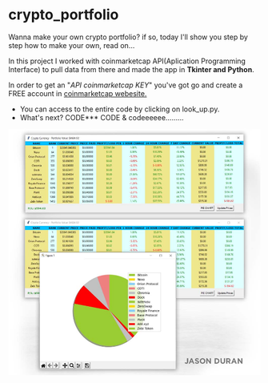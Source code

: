 # crypto_portfolio
Wanna make your own crypto portfolio? if so, today I'll show you step by step
how to make your own, read on...

In this project I worked with coinmarketcap API(Aplication Programming Interface) to pull data from 
there and made the app in **Tkinter and Python**.

In order to get an "_API coinmarketcap KEY_" you've got go and create a FREE account in [coinmarketcap webesite.](https://coinmarketcap.com/api/)

* You can access to the entire code by clicking on look_up.py.
* What's next? CODE*** CODE & codeeeeee.........

![name](https://github.com/jasonduran240/crypto_portfolio/blob/master/images/crypto_portfolio.jpg?raw=true)
